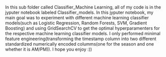 In this sub folder called Classifier_Machine Learning, all of my code is in the jyputer notebook labeled Classifier_models. In this jyputer notebook, my main goal was to experiment with different machine learning classifier models(such as Logistic Regression, Random Forests, SVM, Gradient Boosting) and using GridSearchCV to get the optimal hyperparamenters for the respective machine learning classifier models. 
I only performed minimal feature engineering(transforming the timestamp column into two different standardized numerically encoded columms(one for the season and one whether it is AM/PM)). 
I hope you enjoy :))